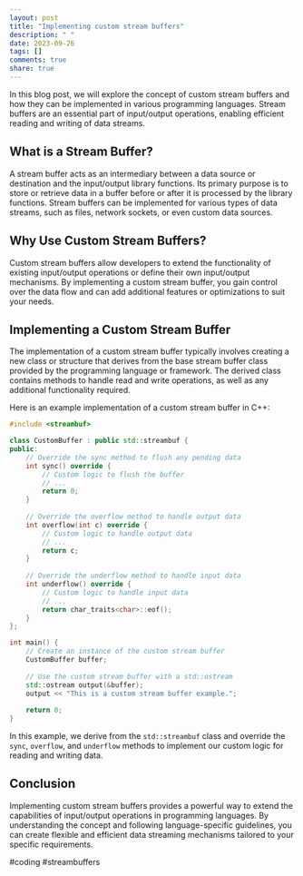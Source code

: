 ```yaml
---
layout: post
title: "Implementing custom stream buffers"
description: " "
date: 2023-09-26
tags: []
comments: true
share: true
---
```


In this blog post, we will explore the concept of custom stream buffers and how they can be implemented in various programming languages. Stream buffers are an essential part of input/output operations, enabling efficient reading and writing of data streams.

## What is a Stream Buffer?

A stream buffer acts as an intermediary between a data source or destination and the input/output library functions. Its primary purpose is to store or retrieve data in a buffer before or after it is processed by the library functions. Stream buffers can be implemented for various types of data streams, such as files, network sockets, or even custom data sources.

## Why Use Custom Stream Buffers?

Custom stream buffers allow developers to extend the functionality of existing input/output operations or define their own input/output mechanisms. By implementing a custom stream buffer, you gain control over the data flow and can add additional features or optimizations to suit your needs.

## Implementing a Custom Stream Buffer

The implementation of a custom stream buffer typically involves creating a new class or structure that derives from the base stream buffer class provided by the programming language or framework. The derived class contains methods to handle read and write operations, as well as any additional functionality required.

Here is an example implementation of a custom stream buffer in C++:

```cpp
#include <streambuf>

class CustomBuffer : public std::streambuf {
public:
    // Override the sync method to flush any pending data
    int sync() override {
        // Custom logic to flush the buffer
        // ...
        return 0;
    }
    
    // Override the overflow method to handle output data
    int overflow(int c) override {
        // Custom logic to handle output data
        // ...
        return c;
    }
  
    // Override the underflow method to handle input data
    int underflow() override {
        // Custom logic to handle input data
        // ...
        return char_traits<char>::eof();
    }
};

int main() {
    // Create an instance of the custom stream buffer
    CustomBuffer buffer;
    
    // Use the custom stream buffer with a std::ostream
    std::ostream output(&buffer);
    output << "This is a custom stream buffer example.";
    
    return 0;
}
```

In this example, we derive from the `std::streambuf` class and override the `sync`, `overflow`, and `underflow` methods to implement our custom logic for reading and writing data.

## Conclusion

Implementing custom stream buffers provides a powerful way to extend the capabilities of input/output operations in programming languages. By understanding the concept and following language-specific guidelines, you can create flexible and efficient data streaming mechanisms tailored to your specific requirements.

#coding #streambuffers
